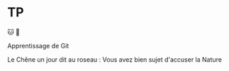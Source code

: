 # TP

:cat:
:koala:

Apprentissage de Git

Le Chêne un jour dit au roseau :
Vous avez bien sujet d'accuser la Nature
